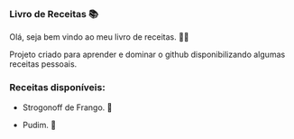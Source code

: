 ### Livro de Receitas 📚 

Olá, seja bem vindo ao meu livro de receitas. 👨‍🍳

Projeto criado para aprender e dominar o github disponibilizando algumas receitas pessoais. 

### Receitas disponíveis:

- Strogonoff de Frango. 🐔

- Pudim. 🍮

  
